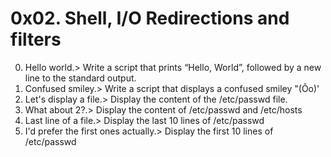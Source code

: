 # 0x02. Shell, I/O Redirections and filters
0. Hello world.> Write a script that prints “Hello, World”, followed by a new line to the standard output.
1. Confused smiley.> Write a script that displays a confused smiley "(Ôo)'
2. Let's display a file.> Display the content of the /etc/passwd file.
3. What about 2?.> Display the content of /etc/passwd and /etc/hosts
4. Last line of a file.> Display the last 10 lines of /etc/passwd
5. I'd prefer the first ones actually.> Display the first 10 lines of /etc/passwd
